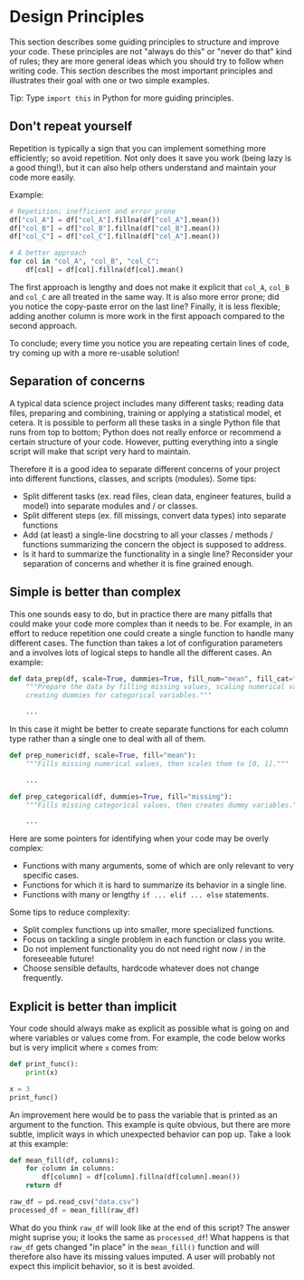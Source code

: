 # Design Principles

This section describes some guiding principles to structure and improve your code. These principles are not "always do this" or "never do that" kind of rules; they are more general ideas which you should try to follow when writing code. This section describes the most important principles and illustrates their goal with one or two simple examples.

Tip: Type `import this` in Python for more guiding principles.

## Don't repeat yourself

Repetition is typically a sign that you can implement something more efficiently; so avoid repetition. Not only does it save you work (being lazy is a good thing!), but it can also help others understand and maintain your code more easily.

Example:

```python
# Repetition; inefficient and error prone
df["col_A"] = df["col_A"].fillna(df["col_A"].mean())
df["col_B"] = df["col_B"].fillna(df["col_B"].mean())
df["col_C"] = df["col_C"].fillna(df["col_A"].mean())

# A better approach
for col in "col_A", "col_B", "col_C":
    df[col] = df[col].fillna(df[col].mean()
```

The first approach is lengthy and does not make it explicit that `col_A`, `col_B` and `col_C` are all treated in the same way. It is also more error prone; did you notice the copy-paste error on the last line? Finally, it is less flexible; adding another column is more work in the first appoach compared to the second approach.

To conclude; every time you notice you are repeating certain lines of code, try coming up with a more re-usable solution!

## Separation of concerns

A typical data science project includes many different tasks; reading data files, preparing and combining, training or applying a statistical model, et cetera. It is possible to perform all these tasks in a single Python file that runs from top to bottom; Python does not really enforce or recommend a certain structure of your code. However, putting everything into a single script will make that script very hard to maintain.

Therefore it is a good idea to separate different concerns of your project into different functions, classes, and scripts (modules). Some tips:

- Split different tasks (ex. read files, clean data, engineer features, build a model) into separate modules and / or classes.
- Split different steps (ex. fill missings, convert data types) into separate functions
- Add (at least) a single-line docstring to all your classes / methods / functions summarizing the concern the object is supposed to address.
- Is it hard to summarize the functionality in a single line? Reconsider your separation of concerns and whether it is fine grained enough.

## Simple is better than complex

This one sounds easy to do, but in practice there are many pitfalls that could make your code more complex than it needs to be. For example, in an effort to reduce repetition one could create a single function to handle many different cases. The function than takes a lot of configuration parameters and a involves lots of logical steps to handle all the different cases. An example:

```python
def data_prep(df, scale=True, dummies=True, fill_num="mean", fill_cat="missing", method=None):
    """Prepare the data by filling missing values, scaling numerical values and
    creating dummies for categorical variables."""

    ...
```

In this case it might be better to create separate functions for each column type rather than a single one to deal with all of them.

```python
def prep_numeric(df, scale=True, fill="mean"):
    """Fills missing numerical values, then scales them to [0, 1]."""

    ...

def prep_categorical(df, dummies=True, fill="missing"):
    """Fills missing categorical values, then creates dummy variables."""

    ...
```

Here are some pointers for identifying when your code may be overly complex:

- Functions with many arguments, some of which are only relevant to very specific cases.
- Functions for which it is hard to summarize its behavior in a single line.
- Functions with many or lengthy `if ... elif ... else` statements.

Some tips to reduce complexity:

- Split complex functions up into smaller, more specialized functions.
- Focus on tackling a single problem in each function or class you write.
- Do not implement functionality you do not need right now / in the foreseeable future!
- Choose sensible defaults, hardcode whatever does not change frequently.

## Explicit is better than implicit

Your code should always make as explicit as possible what is going on and where variables or values come from. For example, the code below works but is very implicit where `x` comes from:

```python
def print_func():
    print(x)

x = 3
print_func()
```

An improvement here would be to pass the variable that is printed as an argument to the function. This example is quite obvious, but there are more subtle, implicit ways in which unexpected behavior can pop up. Take a look at this example:

```python
def mean_fill(df, columns):
    for column in columns:
        df[column] = df[column].fillna(df[column].mean())
    return df

raw_df = pd.read_csv("data.csv")
processed_df = mean_fill(raw_df)
```

What do you think `raw_df` will look like at the end of this script? The answer might suprise you; it looks the same as `processed_df`! What happens is that `raw_df` gets changed "in place" in the `mean_fill()` function and will therefore also have its missing values imputed. A user will probably not expect this implicit behavior, so it is best avoided.
